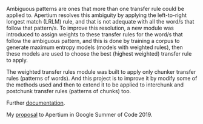 Ambiguous patterns are ones that more than one transfer rule could be applied to.
Apertium resolves this ambiguity by applying the left-to-right longest match (LRLM) rule,
and that is not adequate with all the word/s that follow that pattern/s.
To improve this resolution, a new module was introduced to assign weights to these transfer rules
for the word/s that follow the ambiguous pattern, and this is done by training a corpus to generate
maximum entropy models (models with weighted rules), then these models are used to choose the best
(highest weighted) transfer rule to apply.

The weighted transfer rules module was built to apply only chunker transfer rules (patterns of words).
And this project is to improve it by modify some of the methods used and then to extend it
to be applied to interchunk and postchunk transfer rules (patterns of chunks) too.

Further [documentation](https://docs.google.com/document/d/1t0VnUhw_LwN0oNL7Sk1fqSJyPnWdxYElesuIV_htn7o/edit?usp=sharing).

My [proposal](https://docs.google.com/document/d/1u_6S2Ae9YeEbX7yJrDyNTdCQUX02pUXPA83lrKR_Z-g/edit?usp=sharing) to Apertium in Google Summer of Code 2019.

